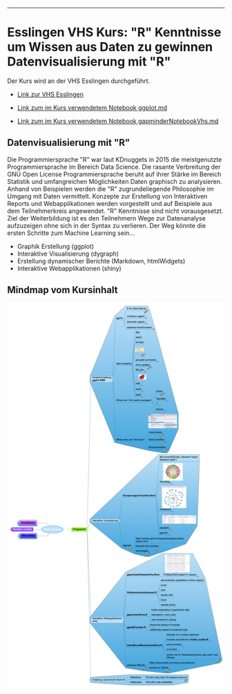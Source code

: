 ------------------------------------------------------------------------

Esslingen VHS Kurs: "R" Kenntnisse um Wissen aus Daten zu gewinnen Datenvisualisierung mit "R"
==============================================================================================

Der Kurs wird an der VHS Esslingen durchgeführt.

-   [Link zur VHS Esslingen](http://www.vhs-esslingen.de)

-   [Link zum im Kurs verwendetem Notebook ggplot.md](ggplot.md)

-   [Link zum im Kurs verwendetem Notebook gapminderNotebookVhs.md](gapminderNotebookVhs.md)

Datenvisualisierung mit "R"
---------------------------

Die Programmiersprache "R" war laut KDnuggets in 2015 die meistgenutzte Programmiersprache im Bereich Data Science. Die rasante Verbreitung der GNU Open License Programmiersprache beruht auf ihrer Stärke im Bereich Statistik und umfangreichen Möglichkeiten Daten graphisch zu analysieren. Anhand von Beispielen werden die "R" zugrundeliegende Philosophie im Umgang mit Daten vermittelt. Konzepte zur Erstellung von Interaktiven Reports und Webapplikationen werden vorgestellt und auf Beispiele aus dem Teilnehmerkreis angewendet. "R" Kenntnisse sind nicht vorausgesetzt. Ziel der Weiterbildung ist es den Teilnehmern Wege zur Datenanalyse aufzuzeigen ohne sich in der Syntax zu verlieren. Der Weg könnte die ersten Schritte zum Machine Learning sein...

-   Graphik Erstellung (ggplot)
-   Interaktive Visualisierung (dygraph)
-   Erstellung dynamischer Berichte (Markdown, htmlWidgets)
-   Interaktive Webapplikationen (shiny)

Mindmap vom Kursinhalt
----------------------

![alt text](RKenntnisse.png "Mindmap für VHS Kurs")
